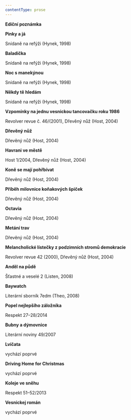 ```yaml
---
contentType: prose
---
```


<section>

**Ediční poznámka**

**Pinky a já**

Snídaně na refýži (Hynek, 1998)

**Baladička**

Snídaně na refýži (Hynek, 1998)

**Noc s manekýnou**

Snídaně na refýži (Hynek, 1998)

**Někdy tě hledám**

Snídaně na refýži (Hynek, 1998)

**Vzpomínky na jednu vesnickou tancovačku roku 1986**

Revolver revue č. 46/(2001), Dřevěný nůž (Host, 2004)

**Dřevěný nůž**

Dřevěný nůž (Host, 2004)

**Havrani ve městě**

Host 1/2004, Dřevěný nůž (Host, 2004)

**Koně se mají pohřbívat**

Dřevěný nůž (Host, 2004)

**Příběh milovnice koňakových špiček**

Dřevěný nůž (Host, 2004)

**Octavia**

Dřevěný nůž (Host, 2004)

**Metání trav**

Dřevěný nůž (Host, 2004)

**Melancholické lístečky z podzimních stromů demokracie**

Revolver revue 42 (2000), Dřevěný nůž (Host, 2004)

**Anděl na půdě**

Šťastné a veselé 2 (Listen, 2008)

**Baywatch**

Literární sborník 7edm (Theo, 2008)

**Popel nejlepšího záložníka**

Respekt 27–28/2014

**Bubny a dýmovnice**

Literární noviny 49/2007

**Lvíčata**

vychází poprvé

**Driving Home for Christmas**

vychází poprvé

**Koleje ve sněhu**

Respekt 51–52/2013

**Vesnickej román**

vychází poprvé

</section>
